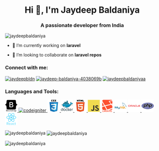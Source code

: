 <h1 align="center">Hi 👋, I'm Jaydeep Baldaniya</h1>
<h3 align="center">A passionate developer from India</h3>

<p align="left"> <img src="https://komarev.com/ghpvc/?username=jaydeepbaldaniya&label=Profile%20views&color=0e75b6&style=flat" alt="jaydeepbaldaniya" /> </p>

- 🔭 I’m currently working on **laravel**

- 👯 I’m looking to collaborate on **laravel repos**

<h3 align="left">Connect with me:</h3>
<p align="left">
<a href="https://twitter.com/jaydeepbldn" target="blank"><img align="center" src="https://img.shields.io/badge/Twitter-1DA1F2?style=for-the-badge&logo=twitter&logoColor=white" alt="jaydeepbldn"/></a>
<a href="https://linkedin.com/in/jaydeep-baldaniya-4038069b" target="blank"><img align="center" src="https://img.shields.io/badge/LinkedIn-0077B5?style=for-the-badge&logo=linkedin&logoColor=white" alt="jaydeep-baldaniya-4038069b" height="30" width="40" /></a>
<a href="https://instagram.com/jaydeepbaldaniyaa" target="blank"><img align="center" src="https://img.shields.io/badge/Instagram-E4405F?style=for-the-badge&logo=instagram&logoColor=white" alt="jaydeepbaldaniyaa" height="30" width="40" /></a>
</p>

<h3 align="left">Languages and Tools:</h3>
<p align="left"> <a href="https://getbootstrap.com" target="_blank" rel="noreferrer"> <img src="https://raw.githubusercontent.com/devicons/devicon/master/icons/bootstrap/bootstrap-plain-wordmark.svg" alt="bootstrap" width="40" height="40"/> </a> <a href="https://codeigniter.com" target="_blank" rel="noreferrer"> <img src="https://cdn.worldvectorlogo.com/logos/codeigniter.svg" alt="codeigniter" width="40" height="40"/> </a> <a href="https://www.w3schools.com/css/" target="_blank" rel="noreferrer"> <img src="https://raw.githubusercontent.com/devicons/devicon/master/icons/css3/css3-original-wordmark.svg" alt="css3" width="40" height="40"/> </a> <a href="https://www.docker.com/" target="_blank" rel="noreferrer"> <img src="https://raw.githubusercontent.com/devicons/devicon/master/icons/docker/docker-original-wordmark.svg" alt="docker" width="40" height="40"/> </a> <a href="https://www.w3.org/html/" target="_blank" rel="noreferrer"> <img src="https://raw.githubusercontent.com/devicons/devicon/master/icons/html5/html5-original-wordmark.svg" alt="html5" width="40" height="40"/> </a> <a href="https://developer.mozilla.org/en-US/docs/Web/JavaScript" target="_blank" rel="noreferrer"> <img src="https://raw.githubusercontent.com/devicons/devicon/master/icons/javascript/javascript-original.svg" alt="javascript" width="40" height="40"/> </a> <a href="https://laravel.com/" target="_blank" rel="noreferrer"> <img src="https://raw.githubusercontent.com/devicons/devicon/master/icons/laravel/laravel-plain-wordmark.svg" alt="laravel" width="40" height="40"/> </a> <a href="https://www.mysql.com/" target="_blank" rel="noreferrer"> <img src="https://raw.githubusercontent.com/devicons/devicon/master/icons/mysql/mysql-original-wordmark.svg" alt="mysql" width="40" height="40"/> </a> <a href="https://www.oracle.com/" target="_blank" rel="noreferrer"> <img src="https://raw.githubusercontent.com/devicons/devicon/master/icons/oracle/oracle-original.svg" alt="oracle" width="40" height="40"/> </a> <a href="https://www.php.net" target="_blank" rel="noreferrer"> <img src="https://raw.githubusercontent.com/devicons/devicon/master/icons/php/php-original.svg" alt="php" width="40" height="40"/> </a> <a href="https://reactjs.org/" target="_blank" rel="noreferrer"> <img src="https://raw.githubusercontent.com/devicons/devicon/master/icons/react/react-original-wordmark.svg" alt="react" width="40" height="40"/> </a> </p>

<p><img align="left" src="https://github-readme-stats.vercel.app/api/top-langs?username=jaydeepbaldaniya&show_icons=true&locale=en&layout=compact" alt="jaydeepbaldaniya" /></p>

<p>&nbsp;<img align="center" src="https://github-readme-stats.vercel.app/api?username=jaydeepbaldaniya&show_icons=true&locale=en" alt="jaydeepbaldaniya" /></p>

<p><img align="center" src="https://github-readme-streak-stats.herokuapp.com/?user=jaydeepbaldaniya&" alt="jaydeepbaldaniya" /></p>
